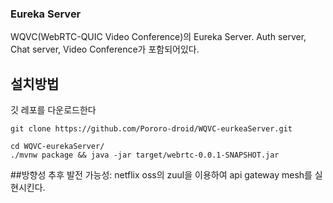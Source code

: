 ### Eureka Server
WQVC(WebRTC-QUIC Video Conference)의 Eureka Server. Auth server, Chat server, Video Conference가 포함되어있다.
## 설치방법
깃 레포를 다운로드한다 

```
git clone https://github.com/Pororo-droid/WQVC-eurkeaServer.git

cd WQVC-eurekaServer/
./mvnw package && java -jar target/webrtc-0.0.1-SNAPSHOT.jar
```

##방향성
추후 발전 가능성: netflix oss의 zuul을 이용하여 api gateway mesh를 실현시킨다.